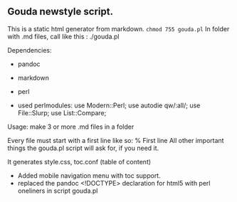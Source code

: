 ## Gouda newstyle script.

This is a static html generator from markdown.
`chmod 755 gouda.pl`
In folder with .md files, call like this : ./gouda.pl


Dependencies:

* pandoc 

* markdown

* perl

* used perlmodules:
		use Modern::Perl;
		use autodie qw/:all/;
		use File::Slurp;
		use List::Compare;

Usage: make 3 or more .md files in a folder

Every file must start with a first line like so: % First line
All other important things the gouda.pl script will ask for, if you need it.

It generates style.css, toc.conf (table of content)

- Added mobile navigation menu with toc support.
- replaced the pandoc <!DOCTYPE> declaration for html5 with perl oneliners in script gouda.pl

